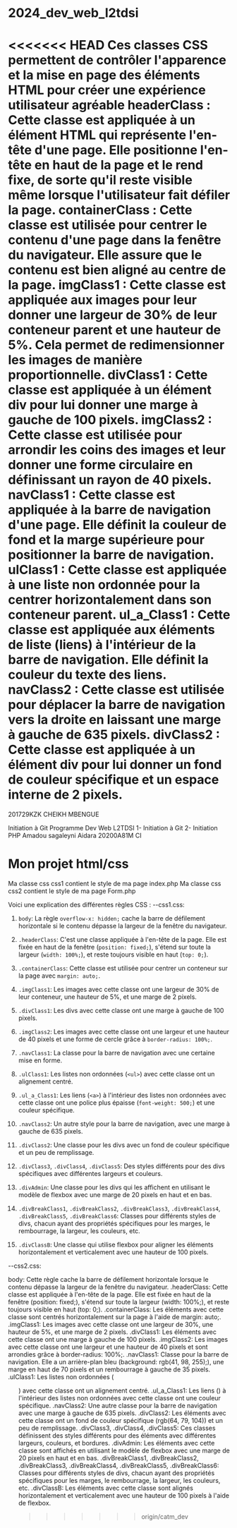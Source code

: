 # 2024_dev_web_l2tdsi
<<<<<<< HEAD
Ces classes CSS  permettent de contrôler l'apparence et la mise en page des éléments HTML pour créer une expérience utilisateur agréable
headerClass : Cette classe est appliquée à un élément HTML qui représente l'en-tête d'une page. Elle positionne l'en-tête en haut de la page et le rend fixe, de sorte qu'il reste visible même lorsque l'utilisateur fait défiler la page.
containerClass : Cette classe est utilisée pour centrer le contenu d'une page dans la fenêtre du navigateur. Elle assure que le contenu est bien aligné au centre de la page.
imgClass1 : Cette classe est appliquée aux images pour leur donner une largeur de 30% de leur conteneur parent et une hauteur de 5%. Cela permet de redimensionner les images de manière proportionnelle.
divClass1 : Cette classe est appliquée à un élément div pour lui donner une marge à gauche de 100 pixels.
imgClass2 : Cette classe est utilisée pour arrondir les coins des images et leur donner une forme circulaire en définissant un rayon de 40 pixels.
navClass1 : Cette classe est appliquée à la barre de navigation d'une page. Elle définit la couleur de fond et la marge supérieure pour positionner la barre de navigation.
ulClass1 : Cette classe est appliquée à une liste non ordonnée pour la centrer horizontalement dans son conteneur parent.
ul_a_Class1 : Cette classe est appliquée aux éléments de liste (liens) à l'intérieur de la barre de navigation. Elle définit la couleur du texte des liens.
navClass2 : Cette classe est utilisée pour déplacer la barre de navigation vers la droite en laissant une marge à gauche de 635 pixels.
divClass2 : Cette classe est appliquée à un élément div pour lui donner un fond de couleur spécifique et un espace interne de 2 pixels.
=======

201729KZK CHEIKH MBENGUE

Initiation à Git
Programme Dev Web L2TDSI 
1- Initiation à Git
2- Initiation PHP
Amadou sagaleyni Aidara 20200A81M CI

# Mon projet html/css
Ma classe css css1 contient le style de ma page index.php
Ma classe css css2 contient le style de ma page Form.php


 Voici une explication des différentes règles CSS :
--css1.css:
1. `body`: La règle `overflow-x: hidden;` cache la barre de défilement horizontale si le contenu dépasse la largeur de la fenêtre du navigateur.

2. `.headerClass`: C'est une classe appliquée à l'en-tête de la page. Elle est fixée en haut de la fenêtre (`position: fixed;`), s'étend sur toute la largeur (`width: 100%;`), et reste toujours visible en haut (`top: 0;`).

3. `.containerClass`: Cette classe est utilisée pour centrer un conteneur sur la page avec `margin: auto;`.

4. `.imgClass1`: Les images avec cette classe ont une largeur de 30% de leur conteneur, une hauteur de 5%, et une marge de 2 pixels.

5. `.divClass1`: Les divs avec cette classe ont une marge à gauche de 100 pixels.

6. `.imgClass2`: Les images avec cette classe ont une largeur et une hauteur de 40 pixels et une forme de cercle grâce à `border-radius: 100%;`.

7. `.navClass1`: La classe pour la barre de navigation avec une certaine mise en forme.

8. `.ulClass1`: Les listes non ordonnées (`<ul>`) avec cette classe ont un alignement centré.

9. `.ul_a_Class1`: Les liens (`<a>`) à l'intérieur des listes non ordonnées avec cette classe ont une police plus épaisse (`font-weight: 500;`) et une couleur spécifique.

10. `.navClass2`: Un autre style pour la barre de navigation, avec une marge à gauche de 635 pixels.

11. `.divClass2`: Une classe pour les divs avec un fond de couleur spécifique et un peu de remplissage.

12. `.divClass3`, `.divClass4`, `.divClass5`: Des styles différents pour des divs spécifiques avec différentes largeurs et couleurs.

13. `.divAdmin`: Une classe pour les divs qui les affichent en utilisant le modèle de flexbox avec une marge de 20 pixels en haut et en bas.

14. `.divBreakClass1`, `.divBreakClass2`, `.divBreakClass3`, `.divBreakClass4`, `.divBreakClass5`, `.divBreakClass6`: Classes pour différents styles de divs, chacun ayant des propriétés spécifiques pour les marges, le rembourrage, la largeur, les couleurs, etc.

15. `.divClassB`: Une classe qui utilise flexbox pour aligner les éléments horizontalement et verticalement avec une hauteur de 100 pixels.

--css2.css:

body: Cette règle cache la barre de défilement horizontale lorsque le contenu dépasse la largeur de la fenêtre du navigateur.
.headerClass: Cette classe est appliquée à l'en-tête de la page. Elle est fixée en haut de la fenêtre (position: fixed;), s'étend sur toute la largeur (width: 100%;), et reste toujours visible en haut (top: 0;).
.containerClass: Les éléments avec cette classe sont centrés horizontalement sur la page à l'aide de margin: auto;.
.imgClass1: Les images avec cette classe ont une largeur de 30%, une hauteur de 5%, et une marge de 2 pixels.
.divClass1: Les éléments avec cette classe ont une marge à gauche de 100 pixels.
.imgClass2: Les images avec cette classe ont une largeur et une hauteur de 40 pixels et sont arrondies grâce à border-radius: 100%;.
.navClass1: Classe pour la barre de navigation. Elle a un arrière-plan bleu (background: rgb(41, 98, 255);), une marge en haut de 70 pixels et un rembourrage à gauche de 35 pixels.
.ulClass1: Les listes non ordonnées (<ul>) avec cette classe ont un alignement centré.
.ul_a_Class1: Les liens (<a>) à l'intérieur des listes non ordonnées avec cette classe ont une couleur spécifique.
.navClass2: Une autre classe pour la barre de navigation avec une marge à gauche de 635 pixels.
.divClass2: Les éléments avec cette classe ont un fond de couleur spécifique (rgb(64, 79, 104)) et un peu de remplissage.
.divClass3, .divClass4, .divClass5: Ces classes définissent des styles différents pour des éléments avec différentes largeurs, couleurs, et bordures.
.divAdmin: Les éléments avec cette classe sont affichés en utilisant le modèle de flexbox avec une marge de 20 pixels en haut et en bas.
.divBreakClass1, .divBreakClass2, .divBreakClass3, .divBreakClass4, .divBreakClass5, .divBreakClass6: Classes pour différents styles de divs, chacun ayant des propriétés spécifiques pour les marges, le rembourrage, la largeur, les couleurs, etc.
.divClassB: Les éléments avec cette classe sont alignés horizontalement et verticalement avec une hauteur de 100 pixels à l'aide de flexbox.
>>>>>>> origin/catm_dev
